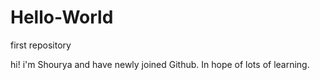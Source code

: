 # Hello-World
first repository

hi! i'm Shourya and have newly joined Github.
In hope of lots of learning.

